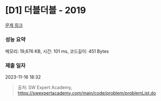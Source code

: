 # [D1] 더블더블 - 2019 

[문제 링크](https://swexpertacademy.com/main/code/problem/problemDetail.do?contestProbId=AV5QDEX6AqwDFAUq) 

### 성능 요약

메모리: 19,676 KB, 시간: 101 ms, 코드길이: 451 Bytes

### 제출 일자

2023-11-16 18:32



> 출처: SW Expert Academy, https://swexpertacademy.com/main/code/problem/problemList.do